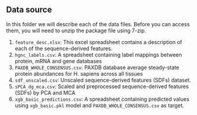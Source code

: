 ## Data source

In this folder we will describe each of the data files. Before you can access them, you will need
to unzip the package file using 7-zip.

1. `feature_desc.xlsx`: This excel spreadsheet contains a description of each of the sequence-derived
features.
2. `hgnc_labels.csv`: A spreadsheet containing label mappings between protein, mRNA and gene databases
3. `PAXDB_WHOLE_CONSENSUS.csv`: PAXDB database average steady-state protein abundances for H. sapiens across all tissues
4. `sdf_unscaled.csv`: Unscaled sequence-derived features (SDFs) dataset.
5. `sPCA_dg_mca.csv`: Scaled and preprocessed sequence-derived features (SDFs) by PCA and MCA   
6. `xgb_basic_predictions.csv`: A spreadsheet containing predicted values using `xgb_basic.pkl` model and 
`PAXDB_WHOLE_CONSENSUS.csv` as target.